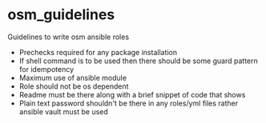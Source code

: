 # osm_guidelines
Guidelines to write osm ansible roles

* Prechecks required for any package installation
* If shell command is to be used then there should be some guard pattern for idempotency
* Maximum use of ansible module
* Role should not be os dependent
* Readme must be there along with a brief snippet of code that shows
* Plain text password shouldn't be there in any roles/yml files rather ansible vault must be used
